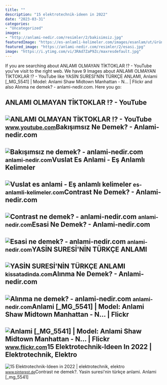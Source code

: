 ```yaml
---
title: ""
description: "15 elektrotechnik-ideen in 2022"
date: "2023-03-31"
categories:
- "Uncategorized"
images:
- "http://anlami-nedir.com/resimler/2/bakisimsiz.jpg"
featuredImage: "https://es-anlamli-kelimeler.com/images/esanlam/ut/ürün-kelimesinin-eş-anlamlısıx768.png"
featured_image: "https://anlami-nedir.com/resimler/2/esasi.jpg"
image: "https://i.ytimg.com/vi/3RAd7ZaP9Zc/maxresdefault.jpg"
---
```


If you are searching about ANLAMI OLMAYAN TİKTOKLAR !? - YouTube you've visit to the right web. We have 9 Images about ANLAMI OLMAYAN TİKTOKLAR !? - YouTube like YASİN SURESİ'NİN TÜRKÇE ANLAMI, Anlami \[\_MG\_5541\] | Model: Anlami Shaw Midtown Manhattan - N… | Flickr and also Alınma ne demek? - anlami-nedir.com. Here you go:

ANLAMI OLMAYAN TİKTOKLAR !? - YouTube
-------------------------------------

 ![ANLAMI OLMAYAN TİKTOKLAR !? - YouTube](https://i.ytimg.com/vi/3RAd7ZaP9Zc/maxresdefault.jpg) <small>www.youtube.com</small>Bakışımsız Ne Demek? - Anlami-nedir.com
---------------------------------------

 ![Bakışımsız ne demek? - anlami-nedir.com](http://anlami-nedir.com/resimler/2/bakisimsiz.jpg) <small>anlami-nedir.com</small>Vuslat Es Anlami - Eş Anlamlı Kelimeler
---------------------------------------

 ![Vuslat es anlami - Eş anlamlı kelimeler](https://es-anlamli-kelimeler.com/images/esanlam/ut/ürün-kelimesinin-eş-anlamlısıx768.png) <small>es-anlamli-kelimeler.com</small>Contrast Ne Demek? - Anlami-nedir.com
-------------------------------------

 ![Contrast ne demek? - anlami-nedir.com](http://anlami-nedir.com/resimler/2/contrast.jpg) <small>anlami-nedir.com</small>Esasi Ne Demek? - Anlami-nedir.com
----------------------------------

 ![Esasi ne demek? - anlami-nedir.com](https://anlami-nedir.com/resimler/2/esasi.jpg) <small>anlami-nedir.com</small>YASİN SURESİ'NİN TÜRKÇE ANLAMI
------------------------------

 ![YASİN SURESİ'NİN TÜRKÇE ANLAMI](https://kissatadinda.com/assets/images/product/product/yasin-suresi-nin-turkce-anlami.jpg) <small>kissatadinda.com</small>Alınma Ne Demek? - Anlami-nedir.com
-----------------------------------

 ![Alınma ne demek? - anlami-nedir.com](http://anlami-nedir.com/resimler/2/alinma.jpg) <small>anlami-nedir.com</small>Anlami \[\_MG\_5541\] | Model: Anlami Shaw Midtown Manhattan - N… | Flickr
--------------------------------------------------------------------------

 ![Anlami [_MG_5541] | Model: Anlami Shaw Midtown Manhattan - N… | Flickr](https://live.staticflickr.com/7162/6465444839_fc17b94e40_b.jpg) <small>www.flickr.com</small>15 Elektrotechnik-Ideen In 2022 | Elektrotechnik, Elektro
---------------------------------------------------------

 ![15 Elektrotechnik-Ideen in 2022 | elektrotechnik, elektro](https://i.pinimg.com/236x/3b/b7/48/3bb74873d6c6e2f6c3d4b66c32327c53.jpg) <small>www.pinterest.de</small>Contrast ne demek?. Yasi̇n suresi̇'ni̇n türkçe anlami. Anlami \[\_mg\_5541\]
